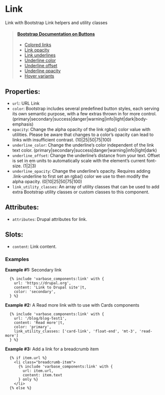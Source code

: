 # Link

Link with Bootstrap Link helpers and utility classes

> #### [Bootstrap Documentation on Buttons](https://getbootstrap.com/docs/5.3/utilities/link/)
> * [Colored links](https://getbootstrap.com/docs/5.3/helpers/colored-links/)
> * [Link opacity](https://getbootstrap.com/docs/5.3/utilities/link/#link-opacity)
> * [Link underlines](https://getbootstrap.com/docs/5.3/utilities/link/#link-underlines)
> * [Underline color](https://getbootstrap.com/docs/5.3/utilities/link/#underline-color)
> * [Underline offset](https://getbootstrap.com/docs/5.3/utilities/link/#underline-offset)
> * [Underline opacity](https://getbootstrap.com/docs/5.3/utilities/link/#underline-opacity)
> * [Hover variants](https://getbootstrap.com/docs/5.3/utilities/link/#hover-variants)

## Properties:
* `url`: URL Link
* `color`: Bootstrap includes several predefined button styles, each serving its own
          semantic purpose, with a few extras thrown in for more control.
          (primary|secondary|success|danger|warning|info|light|dark|body-emphasis)
* `opacity`: Change the alpha opacity of the link rgba() color value with utilities.
            Please be aware that changes to a color’s opacity can lead to links with
            insufficient contrast.
            (10|25|50|75|100)
* `underline_color`: Change the underline’s color independent of the link text color.
                    (primary|secondary|success|danger|warning|info|light|dark)
* `underline_offset`: Change the underline’s distance from your text. Offset is set in em
                     units to automatically scale with the element’s current font-size.
                     (1|2|3)
* `underline_opacity`: Change the underline’s opacity. Requires adding .link-underline to
                      first set an rgba() color we use to then modify the alpha opacity.
                      (0|10|25|50|75|100)
* `link_utility_classes`: An array of utility classes that can
                    be used to add extra Bootstrap utility classes or custom
                    classes to this component.

## Attributes:
* `attributes`: Drupal attributes for link.

## Slots:
* `content`: Link content.

### Examples
**Example #1:** Secondary link
```
  {% include 'varbase_components:link' with {
    url: 'https://drupal.org',
    content: 'Link to Drupal site'|t,
    color: 'secondary',
  } %}
```

**Example #2:** A Read more link with to use with Cards components
```
  {% include 'varbase_components:link' with {
    url: '/blog/blog-test1',
    content: 'Read more'|t,
    color: 'primary',
    link_utility_classes: ['card-link', 'float-end', 'mt-3', 'read-more']
  } %}
```

**Example #3:** Add a link for a breadcrumb item
```
  {% if item.url %}
    <li class="breadcrumb-item">
      {% include 'varbase_components:link' with {
        url: item.url,
        content: item.text
      } only %}
    </li>
  {% else %}
```
